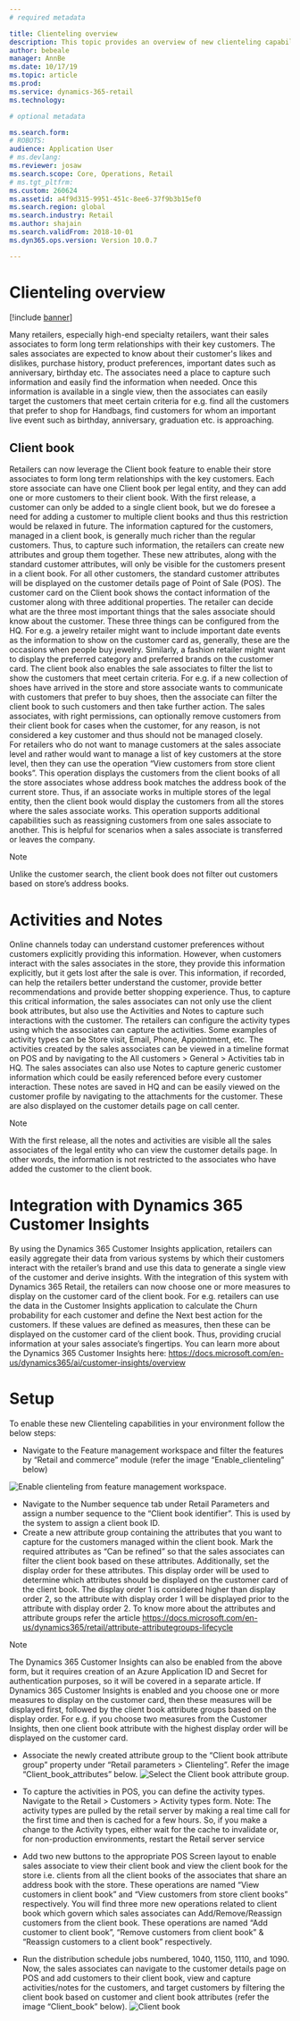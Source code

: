 ```yaml
---
# required metadata

title: Clienteling overview
description: This topic provides an overview of new clienteling capabilities available in the retail store application.
author: bebeale
manager: AnnBe
ms.date: 10/17/19
ms.topic: article
ms.prod: 
ms.service: dynamics-365-retail
ms.technology: 

# optional metadata

ms.search.form: 
# ROBOTS: 
audience: Application User
# ms.devlang: 
ms.reviewer: josaw
ms.search.scope: Core, Operations, Retail
# ms.tgt_pltfrm: 
ms.custom: 260624
ms.assetid: a4f9d315-9951-451c-8ee6-37f9b3b15ef0
ms.search.region: global
ms.search.industry: Retail
ms.author: shajain
ms.search.validFrom: 2018-10-01
ms.dyn365.ops.version: Version 10.0.7

---
```


# Clienteling overview

[!include [banner](includes/banner.md)]

Many retailers, especially high-end specialty retailers, want their sales associates to form long term relationships with their key customers. The sales associates are expected to know about their customer's likes and dislikes, purchase history, product preferences, important dates such as anniversary, birthday etc. The associates need a place to capture such information and easily find the information when needed. Once this information is available in a single view, then the associates can easily target the customers that meet certain criteria for e.g. find all the customers that prefer to shop for Handbags, find customers for whom an important live event such as birthday, anniversary, graduation etc. is approaching. 

## Client book
Retailers can now leverage the Client book feature to enable their store associates to form long term relationships with the key customers. Each store associate can have one Client book per legal entity, and they can add one or more customers to their client book. With the first release, a customer can only be added to a single client book, but we do foresee a need for adding a customer to multiple client books and thus this restriction would be relaxed in future. The information captured for the customers, managed in a client book, is generally much richer than the regular customers. Thus, to capture such information, the retailers can create new attributes and group them together. These new attributes, along with the standard customer attributes, will only be visible for the customers present in a client book. For all other customers, the standard customer attributes will be displayed on the customer details page of Point of Sale (POS).
The customer card on the Client book shows the contact information of the customer along with three additional properties. The retailer can decide what are the three most important things that the sales associate should know about the customer. These three things can be configured from the HQ. For e.g. a jewelry retailer might want to include important date events as the information to show on the customer card as, generally, these are the occasions when people buy jewelry. Similarly, a fashion retailer might want to display the preferred category and preferred brands on the customer card. The client book also enables the sale associates to filter the list to show the customers that meet certain criteria. For e.g. if a new collection of shoes have arrived in the store and store associate wants to communicate with customers that prefer to buy shoes, then the associate can filter the client book to such customers and then take further action.
The sales associates, with right permissions, can optionally remove customers from their client book for cases when the customer, for any reason, is not considered a key customer and thus should not be managed closely.   
For retailers who do not want to manage customers at the sales associate level and rather would want to manage a list of key customers at the store level, then they can use the operation “View customers from store client books”. This operation displays the customers from the client books of all the store associates whose address book matches the address book of the current store. Thus, if an associate works in multiple stores of the legal entity, then the client book would display the customers from all the stores where the sales associate works. This operation supports additional capabilities such as reassigning customers from one sales associate to another. This is helpful for scenarios when a sales associate is transferred or leaves the company.

> [!NOTE]
> Unlike the customer search, the client book does not filter out customers based on store’s address books. 

# Activities and Notes
Online channels today can understand customer preferences without customers explicitly providing this information. However, when customers interact with the sales associates in the store, they provide this information explicitly, but it gets lost after the sale is over. This information, if recorded, can help the retailers better understand the customer, provide better recommendations and provide better shopping experience. Thus, to capture this critical information, the sales associates can not only use the client book attributes, but also use the Activities and Notes to capture such interactions with the customer. The retailers can configure the activity types using which the associates can capture the activities. Some examples of activity types can be Store visit, Email, Phone, Appointment, etc. The activities created by the sales associates can be viewed in a timeline format on POS and by navigating to the All customers > General > Activities tab in HQ. The sales associates can also use Notes to capture generic customer information which could be easily referenced before every customer interaction. These notes are saved in HQ and can be easily viewed on the customer profile by navigating to the attachments for the customer. These are also displayed on the customer details page on call center.

> [!NOTE]
> With the first release, all the notes and activities are visible all the sales associates of the legal entity who can view the customer details page. In other words, the information is not restricted to the associates who have added the customer to the client book. 

# Integration with Dynamics 365 Customer Insights
By using the Dynamics 365 Customer Insights application, retailers can easily aggregate their data from various systems by which their customers interact with the retailer’s brand and use this data to generate a single view of the customer and derive insights. With the integration of this system with Dynamics 365 Retail, the retailers can now choose one or more measures to display on the customer card of the client book. For e.g. retailers can use the data in the Customer Insights application to calculate the Churn probability for each customer and define the Next best action for the customers. If these values are defined as measures, then these can be displayed on the customer card of the client book. Thus, providing crucial information at your sales associate’s fingertips. You can learn more about the Dynamics 365 Customer Insights here: https://docs.microsoft.com/en-us/dynamics365/ai/customer-insights/overview

# Setup
To enable these new Clienteling capabilities in your environment follow the below steps:
- Navigate to the Feature management workspace and filter the features by “Retail and commerce” module (refer the image “Enable_clienteling” below)

![Enable clienteling from feature management workspace](./media/Enable_clienteling.png "Enable clienteling from feature management workspace"). 

- Navigate to the Number sequence tab under Retail Parameters and assign a number sequence to the “Client book identifier”. This is used by the system to assign a client book ID.
- Create a new attribute group containing the attributes that you want to capture for the customers managed within the client book. Mark the required attributes as “Can be refined” so that the sales associates can filter the client book based on these attributes. Additionally, set the display order for these attributes. This display order will be used to determine which attributes should be displayed on the customer card of the client book. The display order 1 is considered higher than display order 2, so the attribute with display order 1 will be displayed prior to the attribute with display order 2. To know more about the attributes and attribute groups refer the article https://docs.microsoft.com/en-us/dynamics365/retail/attribute-attributegroups-lifecycle

> [!NOTE]
> The Dynamics 365 Customer Insights can also be enabled from the above form, but it requires creation of an Azure Application ID and Secret for authentication purposes, so it will be covered in a separate article. If Dynamics 365 Customer Insights is enabled and you choose one or more measures to display on the customer card, then these measures will be displayed first, followed by the client book attribute groups based on the display order. For e.g. if you choose two measures from the Customer Insights, then one client book attribute with the highest display order will be displayed on the customer card.

- Associate the newly created attribute group to the “Client book attribute group” property under “Retail parameters > Clienteling”. Refer the image “Client_book_attributes” below. 
![Select the Client book attribute group](./media/Client%20book%20attributes.png "Select the Client book attribute group"). 

- To capture the activities in POS, you can define the activity types. Navigate to the Retail > Customers > Activity types form. 
Note: The activity types are pulled by the retail server by making a real time call for the first time and then is cached for a few hours. So, if you make a change to the Activity types, either wait for the cache to invalidate or, for non-production environments, restart the Retail server service 
- Add two new buttons to the appropriate POS Screen layout to enable sales associate to view their client book and view the client book for the store i.e. clients from all the client books of the associates that share an address book with the store. These operations are named “View customers in client book” and “View customers from store client books” respectively. You will find three more new operations related to client book which govern which sales associates can Add/Remove/Reassign customers from the client book. These operations are named “Add customer to client book”, “Remove customers from client book” & “Reassign customers to a client book” respectively.
- Run the distribution schedule jobs numbered, 1040, 1150, 1110, and 1090. 
Now, the sales associates can navigate to the customer details page on POS and add customers to their client book, view and capture activities/notes for the customers, and target customers by filtering the client book based on customer and client book attributes (refer the image “Client_book” below).
![Client book](./media/client_book.png "View clientbook")

